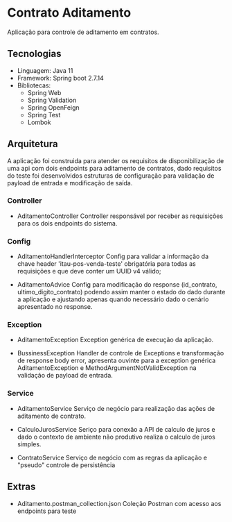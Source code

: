 # Contrato Aditamento

Aplicação para controle de aditamento em contratos.

## Tecnologias

- Linguagem: Java 11
- Framework: Spring boot 2.7.14
- Bibliotecas:
  - Spring Web
  - Spring Validation
  - Spring OpenFeign
  - Spring Test
  - Lombok
  
  
## Arquitetura

A aplicação foi construida para atender os requisitos de disponibilização de uma api com dois endpoints 
para aditamento de contratos, dado requisitos do teste foi desenvolvidos estruturas de configuração 
para validação de payload de entrada e modificação de saída.


### Controller

- AditamentoController
Controller responsável por receber as requisições para os dois endpoints do sistema.

### Config

- AditamentoHandlerInterceptor
Config para validar a informação da chave header 'itau-pos-venda-teste' obrigatória para todas as requisições e que deve conter um UUID v4 válido;

- AditamentoAdvice
Config para modificação do response (id_contrato, ultimo_digito_contrato) podendo assim manter o estado do dado durante a aplicação e ajustando 
apenas quando necessário dado o cenário apresentado no response.

### Exception

- AditamentoException 
Exception genérica de execução da aplicação.

- BussinessException
Handler de controle de Exceptions e transformação de response body error, apresenta ouvinte para a exception genérica AditamentoException e 
MethodArgumentNotValidException na validação de payload de entrada.

### Service 

- AditamentoService 
Serviço de negócio para realização das ações de aditamento de contrato.

- CalculoJurosService 
Seriço para conexão a API de calculo de juros e dado o contexto de ambiente não produtivo realiza o calculo de juros simples.

- ContratoService 
Serviço de negócio com as regras da aplicação e "pseudo" controle de persistência


## Extras

- Aditamento.postman_collection.json
Coleção Postman com acesso aos endpoints para teste











